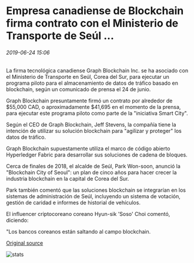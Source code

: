 # Empresa canadiense de Blockchain firma contrato con el Ministerio de Transporte de Seúl ...

###### 2019-06-24 15:06

La firma tecnológica canadiense Graph Blockchain Inc. se ha asociado con el Ministerio de Transporte en Seúl, Corea del Sur, para ejecutar un programa piloto para el almacenamiento de datos de tráfico basado en blockchain, según un comunicado de prensa el 24 de junio.

Graph Blockchain presuntamente firmó un contrato por alrededor de $55,000 CAD, o aproximadamente $41,695 en el momento de la prensa, para ejecutar este programa piloto como parte de la "iniciativa Smart City".

Según el CEO de Graph Blockchain, Jeff Stevens, la compañía tiene la intención de utilizar su solución blockchain para "agilizar y proteger" los datos de tráfico.

Graph Blockchain supuestamente utiliza el marco de código abierto Hyperledger Fabric para desarrollar sus soluciones de cadena de bloques.

Cerca de finales de 2018, el alcalde de Seúl, Park Won-soon, anunció la "Blockchain City of Seoul": un plan de cinco años para hacer crecer la industria blockchain en la capital de Corea del Sur.

Park también comentó que las soluciones blockchain se integrarían en los sistemas de administración de Seúl, incluyendo un sistema de votación, gestión de caridad e informes de historial de vehículos.

El influencer criptocoreano coreano Hyun-sik 'Soso' Choi comentó, diciendo:

"Los bancos coreanos están saltando al campo blockchain.

[Original source](https://cointelegraph.com/news/canadian-blockchain-company-signs-contract-with-seoul-ministry-of-transportation)

![stats](https://c.statcounter.com/11760860/0/a89fa40b/1/ "stats")